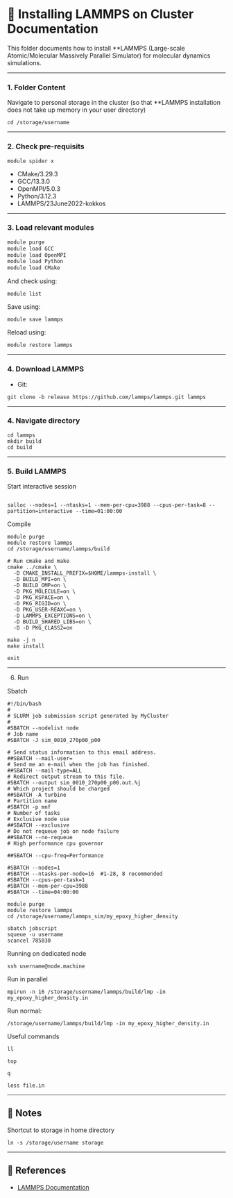 # 🧪 Installing LAMMPS on Cluster Documentation

This folder documents how to install **LAMMPS (Large-scale Atomic/Molecular Massively Parallel Simulator) for molecular dynamics simulations.

---

### 1. Folder Content

Navigate to personal storage in the cluster (so that **LAMMPS installation does not take up memory in your user directory)

```
cd /storage/username
```

---

### 2. Check pre-requisits

```
module spider x

```

- CMake/3.29.3
- GCC/13.3.0
- OpenMPI/5.0.3
- Python/3.12.3
- LAMMPS/23June2022-kokkos

---
### 3. Load relevant modules

```bash
module purge
module load GCC
module load OpenMPI
module load Python
module load CMake
```

And check using:

```
module list
```

Save using:
```
module save lammps
```

Reload using:
```
module restore lammps
```


---

### 4. Download LAMMPS

- Git:

```
git clone -b release https://github.com/lammps/lammps.git lammps
```

---

### 4. Navigate directory

```
cd lammps
mkdir build
cd build
```
---

### 5. Build LAMMPS


Start interactive session
```

salloc --nodes=1 --ntasks=1 --mem-per-cpu=3988 --cpus-per-task=8 --partition=interactive --time=01:00:00

```

Compile
```
module purge
module restore lammps
cd /storage/username/lammps/build

# Run cmake and make
cmake ../cmake \
  -D CMAKE_INSTALL_PREFIX=$HOME/lammps-install \
  -D BUILD_MPI=on \
  -D BUILD_OMP=on \
  -D PKG_MOLECULE=on \
  -D PKG_KSPACE=on \
  -D PKG_RIGID=on \
  -D PKG_USER-REAXC=on \
  -D LAMMPS_EXCEPTIONS=on \
  -D BUILD_SHARED_LIBS=on \
  -D -D PKG_CLASS2=on

make -j n
make install
```
```
exit
```
---

6. Run

Sbatch
```
#!/bin/bash
#
# SLURM job submission script generated by MyCluster
#
#SBATCH --nodelist node
# Job name
#SBATCH -J sim_0010_270p00_p00

# Send status information to this email address.
##SBATCH --mail-user=
# Send me an e-mail when the job has finished.
##SBATCH --mail-type=ALL
# Redirect output stream to this file.
#SBATCH --output sim_0010_270p00_p00.out.%j
# Which project should be charged
##SBATCH -A turbine
# Partition name
#SBATCH -p mnf
# Number of tasks
# Exclusive node use
##SBATCH --exclusive
# Do not requeue job on node failure
##SBATCH --no-requeue
# High performance cpu governor

##SBATCH --cpu-freq=Performance

#SBATCH --nodes=1
#SBATCH --ntasks-per-node=16  #1-28, 8 recommended
#SBATCH --cpus-per-task=1
#SBATCH --mem-per-cpu=3988
#SBATCH --time=04:00:00

module purge
module restore lammps
cd /storage/username/lammps_sim/my_epoxy_higher_density

```

```
sbatch jobscript
squeue -u username
scancel 785030
```


Running on dedicated node

```
ssh username@node.machine
```


Run in parallel
```
mpirun -n 16 /storage/username/lammps/build/lmp -in my_epoxy_higher_density.in
```
Run normal:
```
/storage/username/lammps/build/lmp -in my_epoxy_higher_density.in
```


Useful commands
```
ll

top

q

less file.in

```





---


## 🧠 Notes

Shortcut to storage in home directory
```
ln -s /storage/username storage
```


---

## 🔗 References

- [LAMMPS Documentation](https://docs.lammps.org/)
